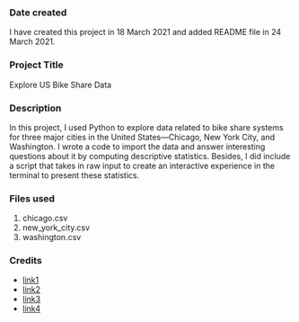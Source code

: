 ### Date created
I have created this project in 18 March 2021 and added README file in 24 March 2021.

### Project Title
Explore US Bike Share Data

### Description
In this project, I used Python to explore data related to bike share systems for three major cities in the United States—Chicago, New York City, and Washington. I wrote a code to import the data and answer interesting questions about it by computing descriptive statistics. Besides, I did include a script that takes in raw input to create an interactive experience in the terminal to present these statistics.

### Files used
1. chicago.csv
2. new_york_city.csv
3. washington.csv

### Credits
- [link1](https://stackoverflow.com/questions/15138973/how-to-get-the-number-of-the-most-frequent-value-in-a-column)
- [link2](https://stackoverflow.com/questions/12021754/how-to-slice-a-pandas-data-frame-by-position)
- [link3](https://towardsdatascience.com/how-to-filter-rows-of-a-pandas-dataframe-by-column-value-51996ea621f8)
- [link4](https://wordpress.com/support/markdown-quick-reference/)
